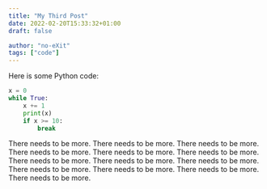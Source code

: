 ```yaml
---
title: "My Third Post"
date: 2022-02-20T15:33:32+01:00
draft: false

author: "no-eXit"
tags: ["code"]
---
```


Here is some Python code:

```python
x = 0
while True:
	x += 1
	print(x)
	if x >= 10:
		break
```

There needs to be more. There needs to be more. There needs to be more. There needs to be more. There needs to be more. There needs to be more. There needs to be more. There needs to be more. There needs to be more. There needs to be more. There needs to be more. There needs to be more. There needs to be more.